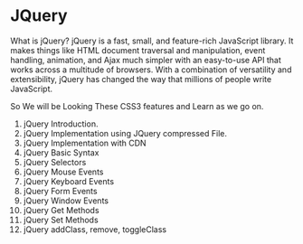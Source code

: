 # JQuery
What is jQuery?
jQuery is a fast, small, and feature-rich JavaScript library. It makes things like HTML document traversal and manipulation, event handling, animation, and Ajax much simpler with an easy-to-use API that works across a multitude of browsers. With a combination of versatility and extensibility, jQuery has changed the way that millions of people write JavaScript.


So We will be Looking These CSS3 features and Learn as we go on.
1. jQuery Introduction.
2. jQuery Implementation using JQuery compressed File.
3. jQuery Implementation with CDN 
4. jQuery Basic Syntax
5. jQuery Selectors 
6. jQuery Mouse Events
7. jQuery Keyboard Events
8. jQuery Form Events
9. jQuery Window Events
10. jQuery Get Methods
11. jQuery Set Methods 
12. jQuery addClass, remove, toggleClass

